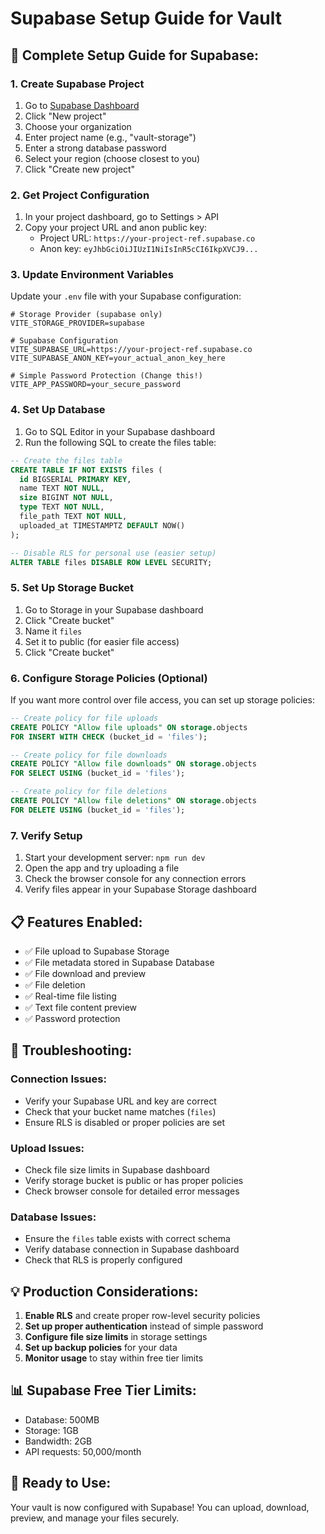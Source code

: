 # Supabase Setup Guide for Vault

## 🚀 **Complete Setup Guide for Supabase:**

### 1. **Create Supabase Project**
1. Go to [Supabase Dashboard](https://supabase.com/dashboard)
2. Click "New project"
3. Choose your organization
4. Enter project name (e.g., "vault-storage")
5. Enter a strong database password
6. Select your region (choose closest to you)
7. Click "Create new project"

### 2. **Get Project Configuration**
1. In your project dashboard, go to Settings > API
2. Copy your project URL and anon public key:
   - Project URL: `https://your-project-ref.supabase.co`
   - Anon key: `eyJhbGciOiJIUzI1NiIsInR5cCI6IkpXVCJ9...`

### 3. **Update Environment Variables**
Update your `.env` file with your Supabase configuration:

```env
# Storage Provider (supabase only)
VITE_STORAGE_PROVIDER=supabase

# Supabase Configuration
VITE_SUPABASE_URL=https://your-project-ref.supabase.co
VITE_SUPABASE_ANON_KEY=your_actual_anon_key_here

# Simple Password Protection (Change this!)
VITE_APP_PASSWORD=your_secure_password
```

### 4. **Set Up Database**
1. Go to SQL Editor in your Supabase dashboard
2. Run the following SQL to create the files table:

```sql
-- Create the files table
CREATE TABLE IF NOT EXISTS files (
  id BIGSERIAL PRIMARY KEY,
  name TEXT NOT NULL,
  size BIGINT NOT NULL,
  type TEXT NOT NULL,
  file_path TEXT NOT NULL,
  uploaded_at TIMESTAMPTZ DEFAULT NOW()
);

-- Disable RLS for personal use (easier setup)
ALTER TABLE files DISABLE ROW LEVEL SECURITY;
```

### 5. **Set Up Storage Bucket**
1. Go to Storage in your Supabase dashboard
2. Click "Create bucket"
3. Name it `files`
4. Set it to public (for easier file access)
5. Click "Create bucket"

### 6. **Configure Storage Policies (Optional)**
If you want more control over file access, you can set up storage policies:

```sql
-- Create policy for file uploads
CREATE POLICY "Allow file uploads" ON storage.objects 
FOR INSERT WITH CHECK (bucket_id = 'files');

-- Create policy for file downloads
CREATE POLICY "Allow file downloads" ON storage.objects 
FOR SELECT USING (bucket_id = 'files');

-- Create policy for file deletions
CREATE POLICY "Allow file deletions" ON storage.objects 
FOR DELETE USING (bucket_id = 'files');
```

### 7. **Verify Setup**
1. Start your development server: `npm run dev`
2. Open the app and try uploading a file
3. Check the browser console for any connection errors
4. Verify files appear in your Supabase Storage dashboard

## 📋 **Features Enabled:**
- ✅ File upload to Supabase Storage
- ✅ File metadata stored in Supabase Database
- ✅ File download and preview
- ✅ File deletion
- ✅ Real-time file listing
- ✅ Text file content preview
- ✅ Password protection

## 🔧 **Troubleshooting:**

### Connection Issues:
- Verify your Supabase URL and key are correct
- Check that your bucket name matches (`files`)
- Ensure RLS is disabled or proper policies are set

### Upload Issues:
- Check file size limits in Supabase dashboard
- Verify storage bucket is public or has proper policies
- Check browser console for detailed error messages

### Database Issues:
- Ensure the `files` table exists with correct schema
- Verify database connection in Supabase dashboard
- Check that RLS is properly configured

## 💡 **Production Considerations:**
1. **Enable RLS** and create proper row-level security policies
2. **Set up proper authentication** instead of simple password
3. **Configure file size limits** in storage settings
4. **Set up backup policies** for your data
5. **Monitor usage** to stay within free tier limits

## 📊 **Supabase Free Tier Limits:**
- Database: 500MB
- Storage: 1GB
- Bandwidth: 2GB
- API requests: 50,000/month

## 🚀 **Ready to Use:**
Your vault is now configured with Supabase! You can upload, download, preview, and manage your files securely.